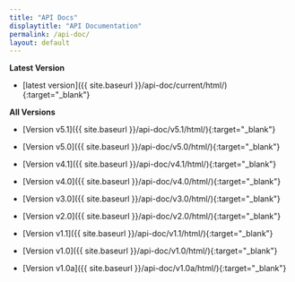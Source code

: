 ```yaml
---
title: "API Docs"
displaytitle: "API Documentation"
permalink: /api-doc/
layout: default
---
```


**Latest Version**

  - [latest version]({{ site.baseurl }}/api-doc/current/html/){:target="_blank"}


**All Versions**

  - [Version v5.1]({{ site.baseurl }}/api-doc/v5.1/html/){:target="_blank"}

  - [Version v5.0]({{ site.baseurl }}/api-doc/v5.0/html/){:target="_blank"}

  - [Version v4.1]({{ site.baseurl }}/api-doc/v4.1/html/){:target="_blank"}

  - [Version v4.0]({{ site.baseurl }}/api-doc/v4.0/html/){:target="_blank"}

  - [Version v3.0]({{ site.baseurl }}/api-doc/v3.0/html/){:target="_blank"}

  - [Version v2.0]({{ site.baseurl }}/api-doc/v2.0/html/){:target="_blank"}

  - [Version v1.1]({{ site.baseurl }}/api-doc/v1.1/html/){:target="_blank"}

  - [Version v1.0]({{ site.baseurl }}/api-doc/v1.0/html/){:target="_blank"}

  - [Version v1.0a]({{ site.baseurl }}/api-doc/v1.0a/html/){:target="_blank"}


